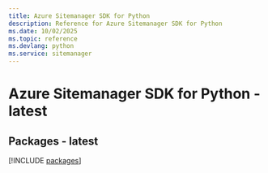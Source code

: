 ```yaml
---
title: Azure Sitemanager SDK for Python
description: Reference for Azure Sitemanager SDK for Python
ms.date: 10/02/2025
ms.topic: reference
ms.devlang: python
ms.service: sitemanager
---
```

# Azure Sitemanager SDK for Python - latest
## Packages - latest
[!INCLUDE [packages](sitemanager-index.md)]